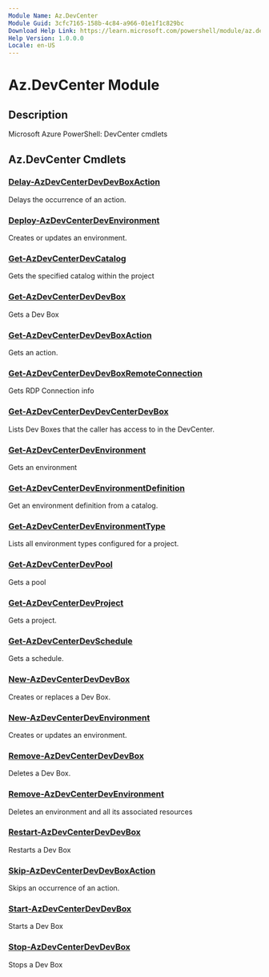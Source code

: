 ```yaml
---
Module Name: Az.DevCenter
Module Guid: 3cfc7165-158b-4c84-a966-01e1f1c829bc
Download Help Link: https://learn.microsoft.com/powershell/module/az.devcenter
Help Version: 1.0.0.0
Locale: en-US
---
```


# Az.DevCenter Module
## Description
Microsoft Azure PowerShell: DevCenter cmdlets

## Az.DevCenter Cmdlets
### [Delay-AzDevCenterDevDevBoxAction](Delay-AzDevCenterDevDevBoxAction.md)
Delays the occurrence of an action.

### [Deploy-AzDevCenterDevEnvironment](Deploy-AzDevCenterDevEnvironment.md)
Creates or updates an environment.

### [Get-AzDevCenterDevCatalog](Get-AzDevCenterDevCatalog.md)
Gets the specified catalog within the project

### [Get-AzDevCenterDevDevBox](Get-AzDevCenterDevDevBox.md)
Gets a Dev Box

### [Get-AzDevCenterDevDevBoxAction](Get-AzDevCenterDevDevBoxAction.md)
Gets an action.

### [Get-AzDevCenterDevDevBoxRemoteConnection](Get-AzDevCenterDevDevBoxRemoteConnection.md)
Gets RDP Connection info

### [Get-AzDevCenterDevDevCenterDevBox](Get-AzDevCenterDevDevCenterDevBox.md)
Lists Dev Boxes that the caller has access to in the DevCenter.

### [Get-AzDevCenterDevEnvironment](Get-AzDevCenterDevEnvironment.md)
Gets an environment

### [Get-AzDevCenterDevEnvironmentDefinition](Get-AzDevCenterDevEnvironmentDefinition.md)
Get an environment definition from a catalog.

### [Get-AzDevCenterDevEnvironmentType](Get-AzDevCenterDevEnvironmentType.md)
Lists all environment types configured for a project.

### [Get-AzDevCenterDevPool](Get-AzDevCenterDevPool.md)
Gets a pool

### [Get-AzDevCenterDevProject](Get-AzDevCenterDevProject.md)
Gets a project.

### [Get-AzDevCenterDevSchedule](Get-AzDevCenterDevSchedule.md)
Gets a schedule.

### [New-AzDevCenterDevDevBox](New-AzDevCenterDevDevBox.md)
Creates or replaces a Dev Box.

### [New-AzDevCenterDevEnvironment](New-AzDevCenterDevEnvironment.md)
Creates or updates an environment.

### [Remove-AzDevCenterDevDevBox](Remove-AzDevCenterDevDevBox.md)
Deletes a Dev Box.

### [Remove-AzDevCenterDevEnvironment](Remove-AzDevCenterDevEnvironment.md)
Deletes an environment and all its associated resources

### [Restart-AzDevCenterDevDevBox](Restart-AzDevCenterDevDevBox.md)
Restarts a Dev Box

### [Skip-AzDevCenterDevDevBoxAction](Skip-AzDevCenterDevDevBoxAction.md)
Skips an occurrence of an action.

### [Start-AzDevCenterDevDevBox](Start-AzDevCenterDevDevBox.md)
Starts a Dev Box

### [Stop-AzDevCenterDevDevBox](Stop-AzDevCenterDevDevBox.md)
Stops a Dev Box

